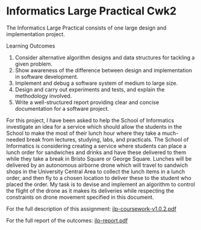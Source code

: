 # Informatics Large Practical Cwk2

The Informatics Large Practical consists of one large design and implementation project.

Learning Outcomes
1. Consider alternative algorithm designs and data structures for tackling a given problem.
2. Show awareness of the difference between design and implementation in software development.
3. Implement and debug a software system of medium to large size.
4. Design and carry out experiments and tests, and explain the methodology involved.
5. Write a well-structured report providing clear and concise documentation for a software project.

For this project, I have been asked to help the School of Informatics investigate an idea for a service which should allow the students in the School to make the most of their lunch hour where they take a much-needed break from lectures, studying, labs, and practicals. The School of Informatics is considering creating a service where students can place a lunch order for sandwiches and drinks and have these delivered to them while they take a break in Bristo Square or George Square. Lunches will be delivered by an autonomous airborne drone which will travel to sandwich shops in the University Central Area to collect the lunch items in a lunch order, and then fly to a chosen location to deliver these to the student who placed the order. My task is to devise and implement an algorithm to control the flight of the drone as it makes its deliveries while respecting the constraints on drone movement specified in this document.

For the full description of this assignment: [ilp-coursework-v1.0.2.pdf](https://github.com/Sraddheya/ilp-cwk2/files/12914856/ilp-coursework-v1.0.2.pdf)

For the full report of the outcomes: [ilp-report.pdf](https://github.com/Sraddheya/ilp-cwk2/files/12914862/ilp-report.pdf)
